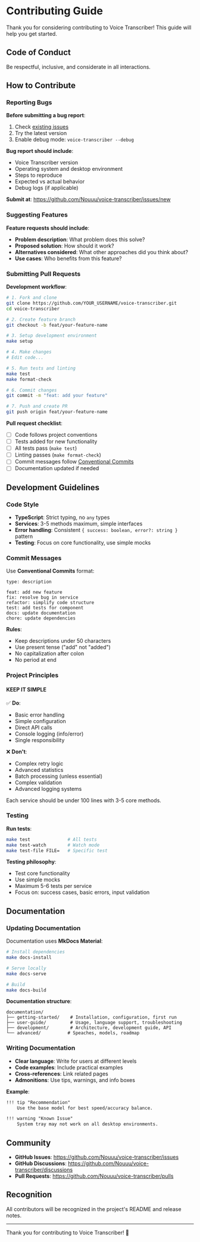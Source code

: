 # Contributing Guide

Thank you for considering contributing to Voice Transcriber! This guide will help you get started.

## Code of Conduct

Be respectful, inclusive, and considerate in all interactions.

## How to Contribute

### Reporting Bugs

**Before submitting a bug report**:

1. Check [existing issues](https://github.com/Nouuu/voice-transcriber/issues)
2. Try the latest version
3. Enable debug mode: `voice-transcriber --debug`

**Bug report should include**:

- Voice Transcriber version
- Operating system and desktop environment
- Steps to reproduce
- Expected vs actual behavior
- Debug logs (if applicable)

**Submit at**: https://github.com/Nouuu/voice-transcriber/issues/new

### Suggesting Features

**Feature requests should include**:

- **Problem description**: What problem does this solve?
- **Proposed solution**: How should it work?
- **Alternatives considered**: What other approaches did you think about?
- **Use cases**: Who benefits from this feature?

### Submitting Pull Requests

**Development workflow**:

```bash
# 1. Fork and clone
git clone https://github.com/YOUR_USERNAME/voice-transcriber.git
cd voice-transcriber

# 2. Create feature branch
git checkout -b feat/your-feature-name

# 3. Setup development environment
make setup

# 4. Make changes
# Edit code...

# 5. Run tests and linting
make test
make format-check

# 6. Commit changes
git commit -m "feat: add your feature"

# 7. Push and create PR
git push origin feat/your-feature-name
```

**Pull request checklist**:

- [ ] Code follows project conventions
- [ ] Tests added for new functionality
- [ ] All tests pass (`make test`)
- [ ] Linting passes (`make format-check`)
- [ ] Commit messages follow [Conventional Commits](https://www.conventionalcommits.org/)
- [ ] Documentation updated if needed

## Development Guidelines

### Code Style

- **TypeScript**: Strict typing, no `any` types
- **Services**: 3-5 methods maximum, simple interfaces
- **Error handling**: Consistent `{ success: boolean, error?: string }` pattern
- **Testing**: Focus on core functionality, use simple mocks

### Commit Messages

Use **Conventional Commits** format:

```
type: description

feat: add new feature
fix: resolve bug in service
refactor: simplify code structure
test: add tests for component
docs: update documentation
chore: update dependencies
```

**Rules**:
- Keep descriptions under 50 characters
- Use present tense ("add" not "added")
- No capitalization after colon
- No period at end

### Project Principles

#### KEEP IT SIMPLE

✅ **Do**:
- Basic error handling
- Simple configuration
- Direct API calls
- Console logging (info/error)
- Single responsibility

❌ **Don't**:
- Complex retry logic
- Advanced statistics
- Batch processing (unless essential)
- Complex validation
- Advanced logging systems

Each service should be under 100 lines with 3-5 core methods.

### Testing

**Run tests**:

```bash
make test              # All tests
make test-watch        # Watch mode
make test-file FILE=   # Specific test
```

**Testing philosophy**:

- Test core functionality
- Use simple mocks
- Maximum 5-6 tests per service
- Focus on: success cases, basic errors, input validation

## Documentation

### Updating Documentation

Documentation uses **MkDocs Material**:

```bash
# Install dependencies
make docs-install

# Serve locally
make docs-serve

# Build
make docs-build
```

**Documentation structure**:

```
documentation/
├── getting-started/    # Installation, configuration, first run
├── user-guide/         # Usage, language support, troubleshooting
├── development/        # Architecture, development guide, API
└── advanced/          # Speaches, models, roadmap
```

### Writing Documentation

- **Clear language**: Write for users at different levels
- **Code examples**: Include practical examples
- **Cross-references**: Link related pages
- **Admonitions**: Use tips, warnings, and info boxes

**Example**:

```markdown
!!! tip "Recommendation"
    Use the base model for best speed/accuracy balance.

!!! warning "Known Issue"
    System tray may not work on all desktop environments.
```

## Community

- **GitHub Issues**: https://github.com/Nouuu/voice-transcriber/issues
- **GitHub Discussions**: https://github.com/Nouuu/voice-transcriber/discussions
- **Pull Requests**: https://github.com/Nouuu/voice-transcriber/pulls

## Recognition

All contributors will be recognized in the project's README and release notes.

---

Thank you for contributing to Voice Transcriber! 🎤
